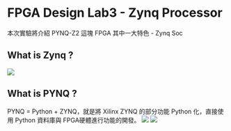 # FPGA Design Lab3 - Zynq Processor
本次實驗將介紹 PYNQ-Z2 這塊 FPGA 其中一大特色 - Zynq Soc
## What is Zynq ?
![](https://i.imgur.com/c0ITIpa.png)
## What is PYNQ ?
PYNQ = Python + ZYNQ，就是將 Xilinx ZYNQ 的部分功能 Python 化，直接使用 Python 資料庫與 FPGA硬體進行功能的開發。
![](https://i.imgur.com/BVVAIwa.png)
![](https://i.imgur.com/ov3OU1e.png)
